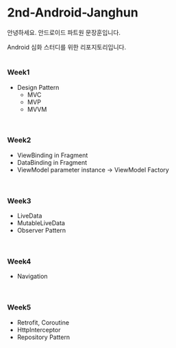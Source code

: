 # 2nd-Android-Janghun

안녕하세요. 안드로이드 파트원 문장훈입니다.

Android 심화 스터디를 위한 리포지토리입니다.

#

### Week1
- Design Pattern
  - MVC
  - MVP
  - MVVM

<br>

### Week2
- ViewBinding in Fragment
- DataBinding in Fragment
- ViewModel parameter instance -> ViewModel Factory

<br>

### Week3
- LiveData
- MutableLiveData
- Observer Pattern

<br>

### Week4
- Navigation

<br>

### Week5
- Retrofit, Coroutine
- HttpInterceptor
- Repository Pattern



